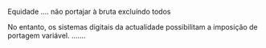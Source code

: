 Equidade .... não portajar à bruta excluíndo todos

No entanto, os sistemas digitais da actualidade possibilitam a imposição de portagem variável. .......
